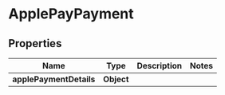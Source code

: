 

# ApplePayPayment


## Properties

| Name | Type | Description | Notes |
|------------ | ------------- | ------------- | -------------|
|**applePaymentDetails** | **Object** |  |  |



